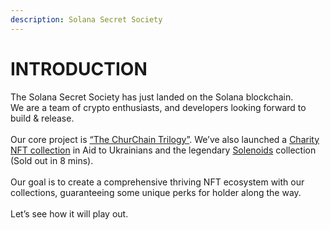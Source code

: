 ```yaml
---
description: Solana Secret Society
---
```


# INTRODUCTION

The Solana Secret Society has just landed on the Solana blockchain.\
We are a team of crypto enthusiasts, and developers looking forward to build & release.\
\
Our core project is [“The ChurChain Trilogy”](https://solanasecretsociety.xyz/the-churchain-trilogy/). We’ve also launched a [Charity NFT collection](https://solanasecretsociety.xyz/charity) in Aid to Ukrainians and the legendary [Solenoids](https://solanasecretsociety.xyz/the-solenoids/) collection (Sold out in 8 mins).\
\
Our goal is to create a comprehensive thriving NFT ecosystem with our collections, guaranteeing some unique perks for holder along the way.\
\
Let’s see how it will play out.
